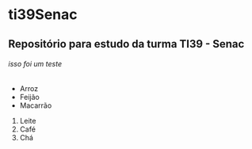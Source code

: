 # ti39Senac
## Repositório para estudo da turma TI39 - Senac
###### isso foi um teste
* Arroz
* Feijão
* Macarrão

1. Leite
2. Café
3. Chá
